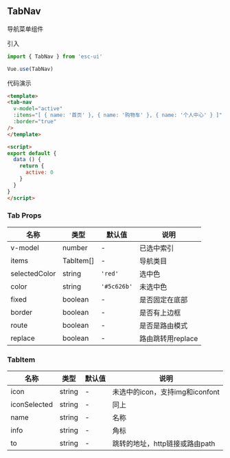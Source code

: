 ## TabNav

导航菜单组件

引入

```js
import { TabNav } from 'esc-ui'

Vue.use(TabNav)
```

代码演示

```html
<template>
<tab-nav 
  v-model="active"
  :items="[ { name: '首页' }, { name: '购物车' }, { name: '个人中心' } ]"
  :border="true"
/>
</template>

<script>
export default {
  data () {
    return {
      active: 0
    }
  }
}
</script>
```

### Tab Props

名称|类型|默认值|说明
----|----|----|---
v-model|number|-|已选中索引
items| TabItem[]|-|导航类目
selectedColor| string|`'red'`|选中色
  color| string|`'#5c626b'`|未选中色
  fixed| boolean|-|是否固定在底部
  border| boolean|-|是否有上边框
  route| boolean|-|是否是路由模式
  replace| boolean|-|路由跳转用replace

### TabItem

名称|类型|默认值|说明
----|----|----|---
icon | string|-|未选中的icon，支持img和iconfont
  iconSelected| string|-|同上
  name| string|-|名称
  info| string|-|角标
  to| string|-|跳转的地址，http链接或路由path
